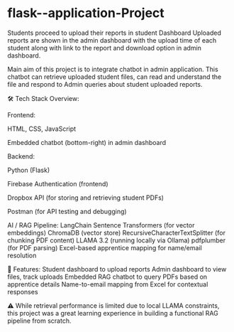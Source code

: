 # flask--application-Project

Students proceed to upload their reports in student Dashboard
Uploaded reports are shown in the admin dashboard with the upload time of each student along with link to the report and download option in admin dashboard.

Main aim of this project is to integrate chatbot in admin application. This chatbot can retrieve uploaded student files, can read and understand the file and respond to Admin queries about student uploaded reports.

🛠️ Tech Stack Overview:

Frontend:

HTML, CSS, JavaScript

Embedded chatbot (bottom-right) in admin dashboard

Backend:

Python (Flask)

Firebase Authentication (frontend)

Dropbox API (for storing and retrieving student PDFs)

Postman (for API testing and debugging)

AI / RAG Pipeline:
LangChain
Sentence Transformers (for vector embeddings)
ChromaDB (vector store)
RecursiveCharacterTextSplitter (for chunking PDF content)
LLAMA 3.2 (running locally via Ollama)
pdfplumber (for PDF parsing)
Excel-based apprentice mapping for name/email resolution


📌 Features:
Student dashboard to upload reports
Admin dashboard to view files, track uploads
Embedded RAG chatbot to query PDFs based on apprentice details
Name-to-email mapping from Excel for contextual responses

⚠️ While retrieval performance is limited due to local LLAMA constraints, this project was a great learning experience in building a functional RAG pipeline from scratch.
